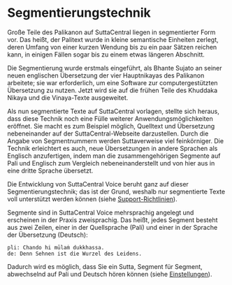 # Segmentierungstechnik
Große Teile des Palikanon auf SuttaCentral liegen in segmentierter Form vor. Das heißt, der Palitext wurde in kleine semantische Einheiten zerlegt, deren Umfang von einer kurzen Wendung bis zu ein paar Sätzen reichen kann, in einigen Fällen sogar bis zu einem etwas längeren Abschnitt.

Die Segmentierung wurde erstmals eingeführt, als Bhante Sujato an seiner neuen englischen Übersetzung der vier Hauptnikayas des Palikanon arbeitete; sie war erforderlich, um eine Software zur computergestützten Übersetzung zu nutzen. Jetzt wird sie auf die frühen Teile des Khuddaka Nikaya und die Vinaya-Texte ausgeweitet.

Als nun segmentierte Texte auf SuttaCentral vorlagen, stellte sich heraus, dass diese Technik noch eine Fülle weiterer Anwendungsmöglichkeiten eröffnet. Sie macht es zum Beispiel möglich, Quelltext und Übersetzung nebeneinander auf der SuttaCentral-Webseite darzustellen. Durch die Angabe von Segmentnummern werden Suttaverweise viel feinkörniger. Die Technik erleichtert es auch, neue Übersetzungen in andere Sprachen als Englisch anzufertigen, indem man die zusammengehörigen Segmente auf Pali und Englisch zum Vergleich nebeneinanderstellt und von hier aus in eine dritte Sprache übersetzt.

Die Entwicklung von SuttaCentral Voice beruht ganz auf dieser Segmentierungstechnik; das ist der Grund, weshalb nur segmentierte Texte voll unterstützt werden können (siehe [Support-Richtlinien](https://sc-voice.github.io/dhammaregen/docs/voice/support)).

Segmente sind in SuttaCentral Voice mehrsprachig angelegt und erscheinen in der Praxis zweisprachig. Das heißt, jedes Segment besteht aus zwei Zeilen, einer in der Quellsprache (Pali) und einer in der Sprache der Übersetzung (Deutsch):

```
pli: Chando hi mūlaṁ dukkhassa.
de: Denn Sehnen ist die Wurzel des Leidens.
```
Dadurch wird es möglich, dass Sie ein Sutta, Segment für Segment, abwechselnd auf Pali und Deutsch hören können (siehe [Einstellungen](https://sc-voice.github.io/dhammaregen/docs/voice/einstellungen)).
